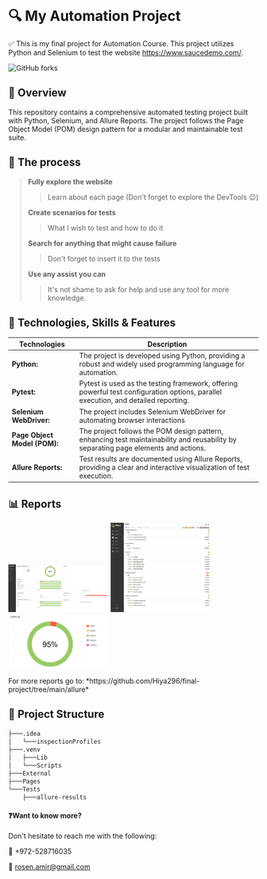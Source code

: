 # 🔍 My Automation Project 
✅ This is my final project for Automation Course.
This project utilizes Python and Selenium to test the website https://www.saucedemo.com/.

![GitHub forks](https://img.shields.io/badge/Python%20Selenium%20Project-8A2BE2)


## 📖 Overview

This repository contains a comprehensive automated testing project built with Python, Selenium, and Allure Reports. 
The project follows the Page Object Model (POM) design pattern for a modular and maintainable test suite.


## 💭 The process

> **Fully explore the website**
>> Learn about each page
>> (Don't forget to explore the DevTools 😉)
>> 
> **Create scenarios for tests**
>> What I wish to test and how to do it
>> 
> **Search for anything that might cause failure**
>> Don't forget to insert it to the tests
>> 
> **Use any assist you can**
>> It's not shame to ask for help and use any tool for more knowledge.



## 📑 Technologies, Skills & Features
| Technologies      | Description |
| ----------- | ----------- |
| **Python:**      | The project is developed using Python, providing a robust and widely used programming language for automation.       |
| **Pytest:**   | Pytest is used as the testing framework, offering powerful test configuration options, parallel execution, and detailed reporting.        |
| **Selenium WebDriver:**   | The project includes Selenium WebDriver for automating browser interactions        |
| **Page Object Model (POM):**   | The project follows the POM design pattern, enhancing test maintainability and reusability by separating page elements and actions.        |
| **Allure Reports:**   | Test results are documented using Allure Reports, providing a clear and interactive visualization of test execution.        |




## 📊 Reports
<p>
  <img src="https://github.com/Hiya296/final-project/blob/main/allure/Overview%20screen.png" width=40% alt="Overview Screen" title="Overview Screen">
  <img src="https://github.com/Hiya296/final-project/blob/main/allure/Tests%20suites.png" width=40% alt="Tests Suites" title="Tests Suites">
  <img src="https://github.com/Hiya296/final-project/blob/main/allure/Status%20graph.png" width=40% alt="Status Graph" title="Status Graph">
</p>
For more reports go to: *https://github.com/Hiya296/final-project/tree/main/allure*




## 📁 Project Structure
```
├───.idea
│   └───inspectionProfiles
├───.venv
│   ├───Lib
│   └───Scripts
├───External
├───Pages
└───Tests
    ├───allure-results
```

#### ❓Want to know more?
Don't hesitate to reach me with the following:

📱 +972-528716035

📧 rosen.amir@gmail.com




